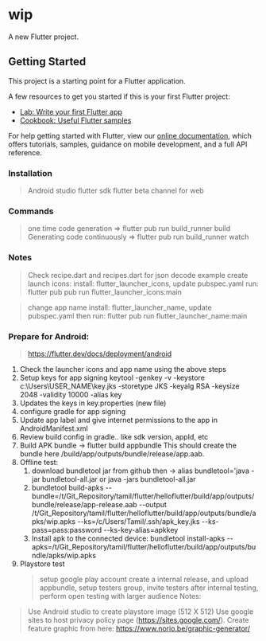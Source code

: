 # wip

A new Flutter project.

## Getting Started

This project is a starting point for a Flutter application.

A few resources to get you started if this is your first Flutter project:

- [Lab: Write your first Flutter app](https://flutter.dev/docs/get-started/codelab)
- [Cookbook: Useful Flutter samples](https://flutter.dev/docs/cookbook)

For help getting started with Flutter, view our
[online documentation](https://flutter.dev/docs), which offers tutorials,
samples, guidance on mobile development, and a full API reference.

### Installation

> Android studio
> flutter sdk
> flutter beta channel for web

### Commands

> one time code generation => flutter pub run build_runner build
> Generating code continuously => flutter pub run build_runner watch

### Notes

 > Check recipe.dart and recipes.dart for json decode example
 > create launch icons:
    install: flutter_launcher_icons, update pubspec.yaml
     run: flutter pub pub run flutter_launcher_icons:main

> change app name
    install: flutter_launcher_name, update pubspec.yaml
    then run: flutter pub run flutter_launcher_name:main

### Prepare for Android:
> https://flutter.dev/docs/deployment/android
1. Check the launcher icons and app name using the above steps
2. Setup keys for app signing
    keytool -genkey -v -keystore c:\Users\USER_NAME\key.jks -storetype JKS -keyalg RSA -keysize 2048 -validity 10000 -alias key
3. Updates the keys in key.properties (new file)
4. configure gradle for app signing
5. Update app label and give internet permissions to the app in AndroidManifest.xml
6. Review build config in gradle.. like sdk version, appId, etc
7. Build APK bundle -> flutter build appbundle
    This should create the bundle here <app dir>/build/app/outputs/bundle/release/app.aab.
8. Offline test:
    1. download bundletool jar from github then -> alias bundletool='java -jar bundletool-all.jar or java -jars bundletool-all.jar
    2.  bundletool build-apks --bundle=/t/Git_Repository/tamil/flutter/helloflutter/build/app/outputs/bundle/release/app-release.aab --output /t/Git_Repository/tamil/flutter/helloflutter/build/app/outputs/bundle/apks/wip.apks --ks=/c/Users/Tamil/.ssh/apk_key.jks --ks-pass=pass:password --ks-key-alias=apkkey
    3. Install apk to the connected device:  bundletool install-apks --apks=/t/Git_Repository/tamil/flutter/helloflutter/build/app/outputs/bundle/apks/wip.apks
9. Playstore test
    > setup google play account
    > create a internal release, and upload appbundle, setup testers group, invite testers
    > after internal testing, perform open testing with larger audience
Notes:

> Use Android studio to create playstore image (512 X 512)
> Use google sites to host privacy policy page (https://sites.google.com/).
> Create feature graphic from here: https://www.norio.be/graphic-generator/
